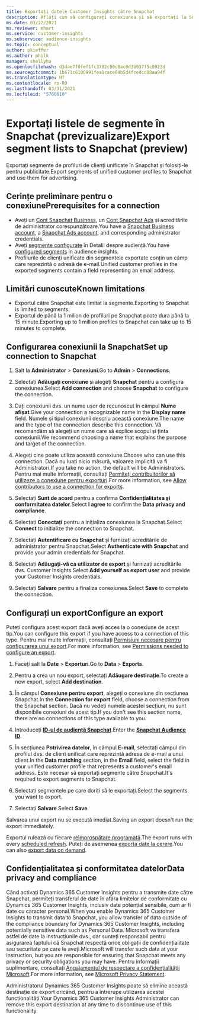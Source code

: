 ```yaml
---
title: Exportați datele Customer Insights către Snapchat
description: Aflați cum să configurați conexiunea și să exportați la Snapchat.
ms.date: 03/22/2021
ms.reviewer: mhart
ms.service: customer-insights
ms.subservice: audience-insights
ms.topic: conceptual
author: pkieffer
ms.author: philk
manager: shellyha
ms.openlocfilehash: d3dae7f0fef1fc3792c90c8ac0d3b037f5c0923d
ms.sourcegitcommit: 1b671c6100991fea1cace04b5d4fcedcd88aa94f
ms.translationtype: HT
ms.contentlocale: ro-RO
ms.lasthandoff: 03/31/2021
ms.locfileid: "5760610"
---
```

# <a name="export-segment-lists-to-snapchat-preview"></a><span data-ttu-id="45ae1-103">Exportați listele de segmente în Snapchat (previzualizare)</span><span class="sxs-lookup"><span data-stu-id="45ae1-103">Export segment lists to Snapchat (preview)</span></span>

<span data-ttu-id="45ae1-104">Exportați segmente de profiluri de clienți unificate în Snapchat și folosiți-le pentru publicitate.</span><span class="sxs-lookup"><span data-stu-id="45ae1-104">Export segments of unified customer profiles to Snapchat and use them for advertising.</span></span> 

## <a name="prerequisites-for-a-connection"></a><span data-ttu-id="45ae1-105">Cerințe preliminare pentru o conexiune</span><span class="sxs-lookup"><span data-stu-id="45ae1-105">Prerequisites for a connection</span></span>

-   <span data-ttu-id="45ae1-106">Aveți un [Cont Snapchat Business](https://business.snapchat.com/), un [Cont Snapchat Ads](https://ads.snapchat.com/) și acreditările de administrator corespunzătoare.</span><span class="sxs-lookup"><span data-stu-id="45ae1-106">You have a [Snapchat Business account](https://business.snapchat.com/), a [Snapchat Ads account](https://ads.snapchat.com/), and corresponding administrator credentials.</span></span>
-   <span data-ttu-id="45ae1-107">Aveți [segmente configurate](segments.md) în Detalii despre audiență.</span><span class="sxs-lookup"><span data-stu-id="45ae1-107">You have [configured segments](segments.md) in audience insights.</span></span>
-   <span data-ttu-id="45ae1-108">Profilurile de clienți unificate din segmentele exportate conțin un câmp care reprezintă o adresă de e-mail.</span><span class="sxs-lookup"><span data-stu-id="45ae1-108">Unified customer profiles in the exported segments contain a field representing an email address.</span></span>

## <a name="known-limitations"></a><span data-ttu-id="45ae1-109">Limitări cunoscute</span><span class="sxs-lookup"><span data-stu-id="45ae1-109">Known limitations</span></span>

- <span data-ttu-id="45ae1-110">Exportul către Snapchat este limitat la segmente.</span><span class="sxs-lookup"><span data-stu-id="45ae1-110">Exporting to Snapchat is limited to segments.</span></span>
- <span data-ttu-id="45ae1-111">Exportul de până la 1 milion de profiluri pe Snapchat poate dura până la 15 minute.</span><span class="sxs-lookup"><span data-stu-id="45ae1-111">Exporting up to 1 million profiles to Snapchat can take up to 15 minutes to complete.</span></span> 

## <a name="set-up-connection-to-snapchat"></a><span data-ttu-id="45ae1-112">Configurarea conexiunii la Snapchat</span><span class="sxs-lookup"><span data-stu-id="45ae1-112">Set up connection to Snapchat</span></span>

1. <span data-ttu-id="45ae1-113">Salt la **Administrator** > **Conexiuni**.</span><span class="sxs-lookup"><span data-stu-id="45ae1-113">Go to **Admin** > **Connections**.</span></span>

1. <span data-ttu-id="45ae1-114">Selectați **Adăugați conexiune** și alegeți **Snapchat** pentru a configura conexiunea.</span><span class="sxs-lookup"><span data-stu-id="45ae1-114">Select **Add connection** and choose **Snapchat** to configure the connection.</span></span>

1. <span data-ttu-id="45ae1-115">Dați conexiunii dvs. un nume ușor de recunoscut în câmpul **Nume afișat**.</span><span class="sxs-lookup"><span data-stu-id="45ae1-115">Give your connection a recognizable name in the **Display name** field.</span></span> <span data-ttu-id="45ae1-116">Numele și tipul conexiunii descriu această conexiune.</span><span class="sxs-lookup"><span data-stu-id="45ae1-116">The name and the type of the connection describe this connection.</span></span> <span data-ttu-id="45ae1-117">Vă recomandăm să alegeți un nume care să explice scopul și ținta conexiunii.</span><span class="sxs-lookup"><span data-stu-id="45ae1-117">We recommend choosing a name that explains the purpose and target of the connection.</span></span>

1. <span data-ttu-id="45ae1-118">Alegeți cine poate utiliza această conexiune.</span><span class="sxs-lookup"><span data-stu-id="45ae1-118">Choose who can use this connection.</span></span> <span data-ttu-id="45ae1-119">Dacă nu luați nicio măsură, valoarea implicită va fi Administratori.</span><span class="sxs-lookup"><span data-stu-id="45ae1-119">If you take no action, the default will be Administrators.</span></span> <span data-ttu-id="45ae1-120">Pentru mai multe informații, consultați [Permiteți contribuitorilor să utilizeze o conexiune pentru exporturi](connections.md#allow-contributors-to-use-a-connection-for-exports).</span><span class="sxs-lookup"><span data-stu-id="45ae1-120">For more information, see [Allow contributors to use a connection for exports](connections.md#allow-contributors-to-use-a-connection-for-exports).</span></span>

1. <span data-ttu-id="45ae1-121">Selectați **Sunt de acord** pentru a confirma **Confidențialitatea și conformitatea datelor**.</span><span class="sxs-lookup"><span data-stu-id="45ae1-121">Select **I agree** to confirm the **Data privacy and compliance**.</span></span>

1. <span data-ttu-id="45ae1-122">Selectați **Conectați** pentru a inițializa conexiunea la Snapchat.</span><span class="sxs-lookup"><span data-stu-id="45ae1-122">Select **Connect** to initialize the connection to Snapchat.</span></span>

1. <span data-ttu-id="45ae1-123">Selectați **Autentificare cu Snapchat** și furnizați acreditările de administrator pentru Snapchat.</span><span class="sxs-lookup"><span data-stu-id="45ae1-123">Select **Authenticate with Snapchat** and provide your admin credentials for Snapchat.</span></span> 

1. <span data-ttu-id="45ae1-124">Selectați **Adăugați-vă ca utilizator de export** și furnizați acreditările dvs. Customer Insights.</span><span class="sxs-lookup"><span data-stu-id="45ae1-124">Select **Add yourself as export user** and provide your Customer Insights credentials.</span></span>

1. <span data-ttu-id="45ae1-125">Selectați **Salvare** pentru a finaliza conexiunea.</span><span class="sxs-lookup"><span data-stu-id="45ae1-125">Select **Save** to complete the connection.</span></span>

## <a name="configure-an-export"></a><span data-ttu-id="45ae1-126">Configurați un export</span><span class="sxs-lookup"><span data-stu-id="45ae1-126">Configure an export</span></span>

<span data-ttu-id="45ae1-127">Puteți configura acest export dacă aveți acces la o conexiune de acest tip.</span><span class="sxs-lookup"><span data-stu-id="45ae1-127">You can configure this export if you have access to a connection of this type.</span></span> <span data-ttu-id="45ae1-128">Pentru mai multe informații, consultați [Permisiuni necesare pentru configurarea unui export](export-destinations.md#set-up-a-new-export).</span><span class="sxs-lookup"><span data-stu-id="45ae1-128">For more information, see [Permissions needed to configure an export](export-destinations.md#set-up-a-new-export).</span></span>

1. <span data-ttu-id="45ae1-129">Faceți salt la **Date** > **Exporturi**.</span><span class="sxs-lookup"><span data-stu-id="45ae1-129">Go to **Data** > **Exports**.</span></span>

1. <span data-ttu-id="45ae1-130">Pentru a crea un nou export, selectați **Adăugare destinație**.</span><span class="sxs-lookup"><span data-stu-id="45ae1-130">To create a new export, select **Add destination**.</span></span>

1. <span data-ttu-id="45ae1-131">În câmpul **Conexiune pentru export**, alegeți o conexiune din secțiunea Snapchat.</span><span class="sxs-lookup"><span data-stu-id="45ae1-131">In the **Connection for export** field, choose a connection from the Snapchat section.</span></span> <span data-ttu-id="45ae1-132">Dacă nu vedeți numele acestei secțiuni, nu sunt disponibile conexiuni de acest tip.</span><span class="sxs-lookup"><span data-stu-id="45ae1-132">If you don't see this section name, there are no connections of this type available to you.</span></span>

1. <span data-ttu-id="45ae1-133">Introduceți [**ID-ul de audiență Snapchat**](https://businesshelp.snapchat.com/s/article/custom-audiences).</span><span class="sxs-lookup"><span data-stu-id="45ae1-133">Enter the [**Snapchat Audience ID**](https://businesshelp.snapchat.com/s/article/custom-audiences).</span></span>

1. <span data-ttu-id="45ae1-134">În secțiunea **Potrivirea datelor**, în câmpul **E-mail**, selectați câmpul din profilul dvs. de client unificat care reprezintă adresa de e-mail a unui client.</span><span class="sxs-lookup"><span data-stu-id="45ae1-134">In the **Data matching** section, in the **Email** field, select the field in your unified customer profile that represents a customer's email address.</span></span> <span data-ttu-id="45ae1-135">Este necesar să exportați segmente către Snapchat.</span><span class="sxs-lookup"><span data-stu-id="45ae1-135">It's required to export segments to Snapchat.</span></span>

1. <span data-ttu-id="45ae1-136">Selectați segmentele pe care doriți să le exportați.</span><span class="sxs-lookup"><span data-stu-id="45ae1-136">Select the segments you want to export.</span></span> 

1. <span data-ttu-id="45ae1-137">Selectați **Salvare**.</span><span class="sxs-lookup"><span data-stu-id="45ae1-137">Select **Save**.</span></span>

<span data-ttu-id="45ae1-138">Salvarea unui export nu se execută imediat.</span><span class="sxs-lookup"><span data-stu-id="45ae1-138">Saving an export doesn't run the export immediately.</span></span>

<span data-ttu-id="45ae1-139">Exportul rulează cu fiecare [reîmprospătare programată](system.md#schedule-tab).</span><span class="sxs-lookup"><span data-stu-id="45ae1-139">The export runs with every [scheduled refresh](system.md#schedule-tab).</span></span> <span data-ttu-id="45ae1-140">Puteți de asemenea [exporta date la cerere](export-destinations.md#run-exports-on-demand).</span><span class="sxs-lookup"><span data-stu-id="45ae1-140">You can also [export data on demand](export-destinations.md#run-exports-on-demand).</span></span> 


## <a name="data-privacy-and-compliance"></a><span data-ttu-id="45ae1-141">Confidențialitatea și conformitatea datelor</span><span class="sxs-lookup"><span data-stu-id="45ae1-141">Data privacy and compliance</span></span>

<span data-ttu-id="45ae1-142">Când activați Dynamics 365 Customer Insights pentru a transmite date către Snapchat, permiteți transferul de date în afara limitelor de conformitate cu Dynamics 365 Customer Insights, inclusiv date potențial sensibile, cum ar fi date cu caracter personal.</span><span class="sxs-lookup"><span data-stu-id="45ae1-142">When you enable Dynamics 365 Customer Insights to transmit data to Snapchat, you allow transfer of data outside of the compliance boundary for Dynamics 365 Customer Insights, including potentially sensitive data such as Personal Data.</span></span> <span data-ttu-id="45ae1-143">Microsoft va transfera astfel de date la instrucțiunile dvs., dar sunteți responsabil pentru asigurarea faptului că Snapchat respectă orice obligații de confidențialitate sau securitate pe care le aveți.</span><span class="sxs-lookup"><span data-stu-id="45ae1-143">Microsoft will transfer such data at your instruction, but you are responsible for ensuring that Snapchat meets any privacy or security obligations you may have.</span></span> <span data-ttu-id="45ae1-144">Pentru informații suplimentare, consultați [Angajamentul de respectare a confidențialității Microsoft](https://go.microsoft.com/fwlink/?linkid=396732).</span><span class="sxs-lookup"><span data-stu-id="45ae1-144">For more information, see [Microsoft Privacy Statement](https://go.microsoft.com/fwlink/?linkid=396732).</span></span>

<span data-ttu-id="45ae1-145">Administratorul Dynamics 365 Customer Insights poate să elimine această destinație de export oricând, pentru a întrerupe utilizarea acestei funcționalități.</span><span class="sxs-lookup"><span data-stu-id="45ae1-145">Your Dynamics 365 Customer Insights Administrator can remove this export destination at any time to discontinue use of this functionality.</span></span>
